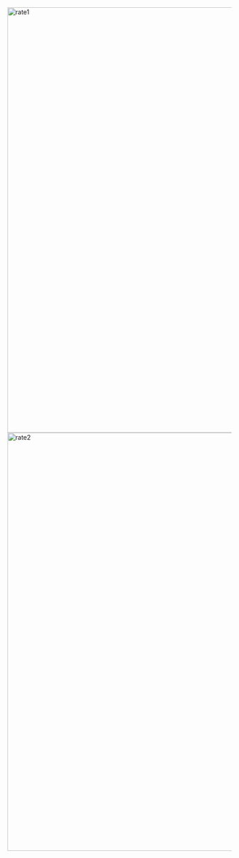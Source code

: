 

<img width="955" alt="rate1" src="https://github.com/user-attachments/assets/b16ae75b-a1b2-4d22-a889-76cf96b638ad">


<img width="939" alt="rate2" src="https://github.com/user-attachments/assets/b84f7f28-bcba-49e2-a172-14bce8164a3c">


